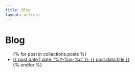 ```yaml
---
title: Blog
layout: article
---
```


# Blog

<ul>{% for post in collections.posts %}<li>
  <a href="{{ site.url }}{{ post.url }}">{{ post.date | date: '%Y-%m-%d' }}: {{ post.data.title }}</a>
</li>{% endfor %}</ul>
